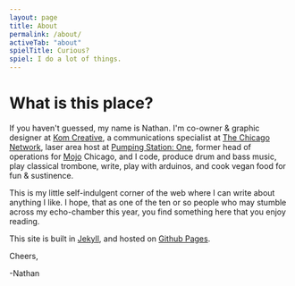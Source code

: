 ```yaml
---
layout: page
title: About
permalink: /about/
activeTab: "about"
spielTitle: Curious?
spiel: I do a lot of things.
---
```

<a name="top"></a>
# What is this place?
If you haven't guessed, my name is Nathan. I'm co-owner & graphic designer at [Kom Creative](https://komcreative.com), a communications specialist at [The Chicago Network](https://www.thechicagonetwork.org), laser area host at [Pumping Station: One](https://www.pumpingstationone.org), former head of operations for [Mojo](https://us.mojo.coffee) Chicago, and I code, produce drum and bass music, play classical trombone, write, play with arduinos, and cook vegan food for fun & sustinence.

This is my little self-indulgent corner of the web where I can write about anything I like. I hope, that as one of the ten or so people who may stumble across my echo-chamber this year, you find something here that you enjoy reading.

This site is built in [Jekyll](https://jekyllrb.com/), and hosted on [Github Pages](https://pages.github.com/).

Cheers, 

-Nathan